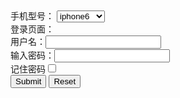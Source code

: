 <html>
<head>

</head>
<body>

<div>
手机型号：
<select>
<option>iphone6</option>
<option>iphone6s</option>
<option>iphone7</option>
</select>
</div>

<form class="form" action="https://www.google.com/">

<label>
登录页面：
<br>
用户名：<input type="text" size="default" maxlength="" value="">
</label>
<br>
<label>
输入密码：<input type="password" >
<br>
</label>
记住密码<input type="checkbox">
<br>
<input type="submit">
<input type="reset">
</form>




</body>
</html>

